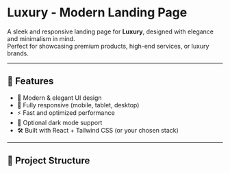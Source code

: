 # Luxury - Modern Landing Page

A sleek and responsive landing page for **Luxury**, designed with elegance and minimalism in mind.  
Perfect for showcasing premium products, high-end services, or luxury brands.  

---

## 🚀 Features
- 🎨 Modern & elegant UI design
- 📱 Fully responsive (mobile, tablet, desktop)
- ⚡ Fast and optimized performance
- 🌙 Optional dark mode support
- 🛠️ Built with React + Tailwind CSS (or your chosen stack)

---

## 📂 Project Structure
